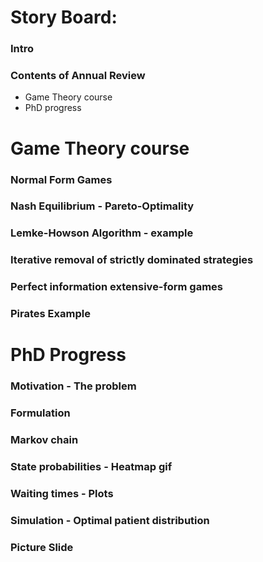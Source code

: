 # **Story Board**:

### **Intro**

### **Contents of Annual Review**
- Game Theory course
- PhD progress

# Game Theory course

### **Normal Form Games**

### **Nash Equilibrium - Pareto-Optimality**

### **Lemke-Howson Algorithm - example**

### **Iterative removal of strictly dominated strategies**

### **Perfect information extensive-form games**

### **Pirates Example**

# PhD Progress

### **Motivation - The problem**

### **Formulation**

### **Markov chain**

### **State probabilities - Heatmap gif**

### **Waiting times - Plots**

### **Simulation - Optimal patient distribution**

### **Picture Slide**